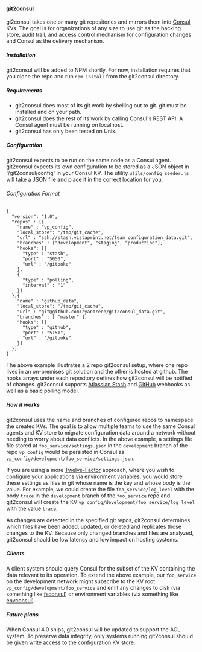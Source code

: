 #### git2consul 

gi2consul takes one or many git repositories and mirrors them into [Consul](http://www.consul.io/) KVs.  The goal is for organizations of any size to use git as the backing store, audit trail, and access control mechanism for configuration changes and Consul as the delivery mechanism.

##### Installation

git2consul will be added to NPM shortly.  For now, installation requires that you clone the repo and run `npm install` from the git2consul directory.

##### Requirements

* git2consul does most of its git work by shelling out to git.  git must be installed and on your path.
* git2consul does the rest of its work by calling Consul's REST API.  A Consul agent must be running on localhost.
* git2consul has only been tested on Unix.

##### Configuration

git2consul expects to be run on the same node as a Consul agent.  git2consul expects its own configuration to be stored as a JSON object in '/git2consul/config' in your Consul KV.  The utility `utils/config_seeder.js` will take a JSON file and place it in the correct location for you.

###### Configuration Format

    {
      "version": "1.0",
      "repos" : [{
        "name" : "vp_config",
        "local_store": "/tmp/git_cache",
        "url" : "ssh://stash.vistaprint.net/team_configuration_data.git",
        "branches" : ["development", "staging", "production"],
        "hooks": [{
          "type" : "stash",
          "port" : "5050",
          "url" : "/gitpoke"
        },
        {
          "type" : "polling",
          "interval" : "1"
        }]
      },{
        "name" : "github_data",
        "local_store": "/tmp/git_cache",
        "url" : "git@github.com:ryanbreen/git2consul_data.git",
        "branches" : [ "master" ],
        "hooks": [{
          "type" : "github",
          "port" : "5151",
          "url" : "/gitpoke"
        }]
      }]
    }

The above example illustrates a 2 repo git2consul setup, where one repo lives in an on-premises git solution and the other is hosted at github.  The hooks arrays under each repository defines how git2consul will be notified of changes.  git2consul supports [Atlassian Stash](https://confluence.atlassian.com/display/STASH/POST+service+webhook+for+Stash) and [GitHub](https://developer.github.com/v3/repos/hooks/) webhooks as well as a basic polling model.

##### How it works

git2consul uses the name and branches of configured repos to namespace the created KVs.  The goal is to allow multiple teams to use the same Consul agents and KV store to migrate configuration data around a network without needing to worry about data conflicts.  In the above example, a settings file file stored at `foo_service/settings.json` in the `development` branch of the repo `vp_config` would be persisted in Consul as `vp_config/development/foo_service/settings.json`.

If you are using a more [Twelve-Factor](http://12factor.net/) approach, where you wish to configure your applications via environment variables, you would store these settings as files in git whose name is the key and whose body is the value.  For example, we could create the file `foo_service/log_level` with the body `trace` in the `development` branch of the `foo_service` repo and git2consul will create the KV `vp_config/development/foo_service/log_level` with the value `trace`.

As changes are detected in the specified git repos, git2consul determines which files have been added, updated, or deleted and replicates those changes to the KV.  Because only changed branches and files are analyzed, git2consul should be low latency and low impact on hosting systems.

##### Clients

A client system should query Consul for the subset of the KV containing the data relevant to its operation.  To extend the above example, our `foo_service` on the development network might subscribe to the KV root `vp_config/development/foo_service` and emit any changes to disk (via something like [fsconsul](https://github.com/ryanbreen/fsconsul)) or environment variables (via something like [envconsul](https://github.com/hashicorp/envconsul)).

##### Future plans

When Consul 4.0 ships, git2consul will be updated to support the ACL system.  To preserve data integrity, only systems running git2consul should be given write access to the configuration KV store.